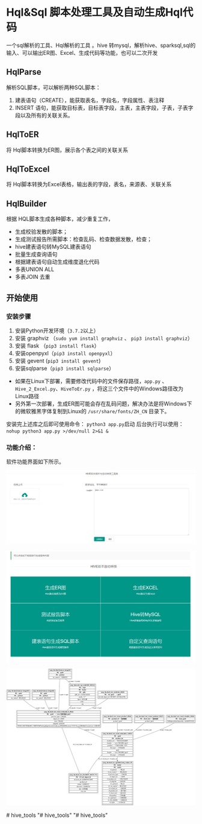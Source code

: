 # Hql&Sql 脚本处理工具及自动生成Hql代码

一个sql解析的工具、Hql解析的工具 。hive 转mysql，解析hive、sparksql,sql的输入、可以输出ER图、Excel、生成代码等功能，也可以二次开发

## HqlParse

解析SQL脚本，可以解析两种SQL脚本：

1. 建表语句（CREATE），能获取表名，字段名，字段属性、表注释
2. INSERT 语句，能获取目标表，目标表字段，主表，主表字段，子表，子表字段以及所有的关联关系。

## HqlToER

将 Hql脚本转换为ER图，展示各个表之间的关联关系

## HqlToExcel

将 Hql脚本转换为Excel表格，输出表的字段，表名，来源表、关联关系

## HqlBuilder

根据 HQL脚本生成各种脚本，减少重复工作，

- 生成校验发散的脚本；
- 生成测试报告所需脚本：检查乱码、检查数据发散，检查；
- hive建表语句转MySQL建表语句
- 批量生成查询语句
- 根据建表语句自动生成维度退化代码
- 多表UNION ALL
- 多表JOIN 去重

## 开始使用

### 安装步骤

1. 安装Python开发环境（`3.7.2`以上）
2. 安装 graphviz （`sudo yum install graphviz` 、 `pip3 install graphviz`）
3. 安装 flask （`pip3 install flask`）
4. 安装openpyxl（`pip3 install openpyxl`）
5. 安装 gevent (`pip3 install gevent`)
6. 安装sqlparse（`pip3 install sqlparse`）

- 如果在Linux下部署，需要修改代码中的文件保存路径，`app.py` 、`Hive_2_Excel.py`、`HiveToEr.py` ，将这三个文件中的Windows路径改为Linux路径
- 另外第一次部署，生成ER图可能会存在乱码问题，解决办法是将Windows下的微软雅黑字体复制到Linux的 `/usr/share/fonts/ZH_CN` 目录下。

安装完上述库之后即可使用命令： `python3 app.py`启动 后台执行可以使用： `nohup python3 app.py >/dev/null 2>&1 &`

### 功能介绍：

软件功能界面如下所示。

![1](./imgs/1.png)

![1](./imgs/2.png)

![1](./imgs/3.jpg)

#   h i v e _ t o o l s 
 
 "# hive_tools" 
"# hive_tools" 
